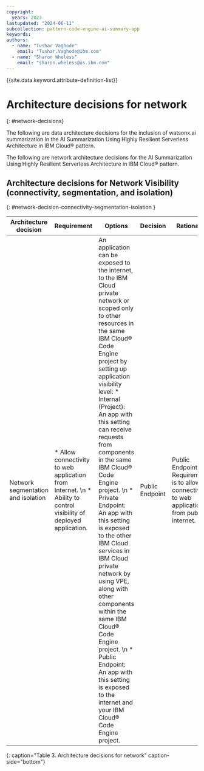 ```yaml
---
copyright:
  years: 2023
lastupdated: "2024-06-11"
subcollection: pattern-code-engine-ai-summary-app
keywords:
authors:
  - name: "Tushar Vaghode"
    email: "Tushar.Vaghode@ibm.com"
  - name: "Sharon Wheless"
    email: "sharon.wheless@us.ibm.com"
---
```


{{site.data.keyword.attribute-definition-list}}

# Architecture decisions for network
{: #network-decisions}

The following are data architecture decisions for the inclusion of watsonx.ai summarization in the AI Summarization Using Highly Resilient Serverless Architecture in IBM Cloud® pattern.

The following are network architecture decisions for the AI Summarization Using Highly Resilient Serverless Architecture in IBM Cloud® pattern.

## Architecture decisions for Network Visibility (connectivity, segmentation, and isolation)
{: #network-decision-connectivity-segmentation-isolation }

| **Architecture decision**          | **Requirement**           | **Options**        | **Decision**    | **Rationale**               |
|------------------------------------|---------------------------|--------------------|-----------------|-----------------------------|
| Network segmentation and isolation | * Allow connectivity to web application from Internet. \n * Ability to control visibility of deployed application. | An application can be exposed to the internet, to the IBM Cloud private network or scoped only to other resources in the same IBM Cloud® Code Engine project by setting up application visibility level: * Internal (Project): An app with this setting can receive requests from components in the same IBM Cloud® Code Engine project. \n * Private Endpoint: An app with this setting is exposed to the other IBM Cloud services in IBM Cloud private network by using VPE, along with other components within the same IBM Cloud® Code Engine project. \n * Public Endpoint: An app with this setting is exposed to the internet and your IBM Cloud® Code Engine project. | Public Endpoint | Public Endpoint: Requirement is to allow connectivity to web application from public internet. |
{: caption="Table 3. Architecture decisions for network" caption-side="bottom"}
